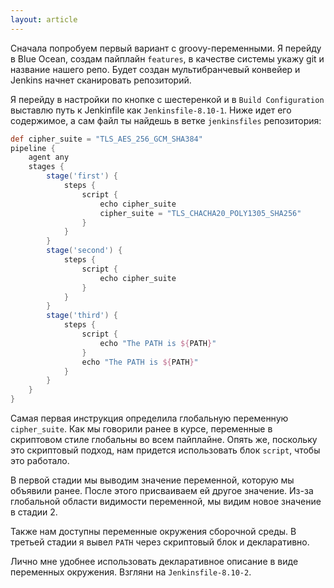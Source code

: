 ```yaml
---
layout: article
---
```

Сначала попробуем первый вариант с groovy-переменными. Я перейду в Blue Ocean, создам пайплайн `features`, в качестве системы укажу git и название нашего репо. Будет создан мультибранчевый конвейер и Jenkins начнет сканировать репозиторий. 

Я перейду в настройки по кнопке с шестеренкой и в `Build Configuration` выставлю путь к Jenkinfile как `Jenkinsfile-8.10-1`. Ниже идет его содержимое, а сам файл ты найдешь в ветке `jenkinsfiles` репозитория:
```groovy
def cipher_suite = "TLS_AES_256_GCM_SHA384"
pipeline {
    agent any
    stages {
        stage('first') {
            steps {
                script {
                    echo cipher_suite
                    cipher_suite = "TLS_CHACHA20_POLY1305_SHA256"
                }
            }
        }
        stage('second') {
            steps {
                script {
                    echo cipher_suite
                }
            }
        }
        stage('third') {
            steps {
                script {
                    echo "The PATH is ${PATH}"
                }
                echo "The PATH is ${PATH}"
            }
        }
    }
}
```

Самая первая инструкция определила глобальную переменную `cipher_suite`. Как мы говорили ранее в курсе, переменные в скриптовом стиле глобальны во всем пайплайне. Опять же, поскольку это скриптовый подход, нам придется использовать блок `script`, чтобы это работало.

В первой стадии мы выводим значение переменной, которую мы объявили ранее. После этого присваиваем ей другое значение. Из-за глобальной области видимости переменной, мы видим новое значение в стадии 2.

Также нам доступны переменные окружения сборочной среды. В третьей стадии я вывел `PATH` через скриптовый блок и декларативно. 

Лично мне удобнее использовать декларативное описание в виде переменных окружения. Взгляни на `Jenkinsfile-8.10-2`.
